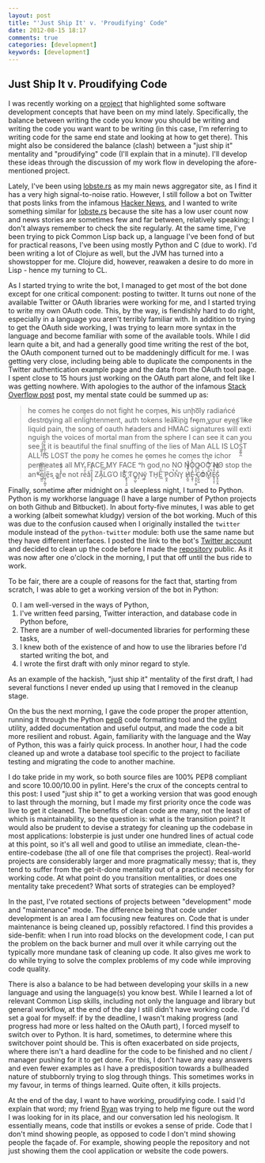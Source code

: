 ```yaml
---
layout: post
title: "'Just Ship It' v. 'Proudifying' Code"
date: 2012-08-15 18:17
comments: true
categories: [development]
keywords: [development]
---
```


## Just Ship It v. Proudifying Code

I was recently working on a [project](http://kisom.github.com/lobsterpie) 
that highlighted some software development concepts that have been on my 
mind lately. Specifically, the balance between writing the code you know
you should be writing and writing the code you want want to be writing
(in this case, I'm referring to writing code for the same end state and
looking at how to get there). This might also be considered the balance
(clash) between a "just ship it" mentality and "proudifying" code (I'll
explain that in a minute). I'll develop these ideas through the discussion
of my work flow in developing the afore-mentioned project.

<!-- more -->

Lately, I've been using [lobste.rs](https://lobste.rs) as my main news
aggregator site, as I find it has a very high signal-to-noise ratio.
However, I still follow a bot on Twitter that posts links from the
infamous [Hacker News](http://news.ycombinator.com), and I wanted to
write something similar for [lobste.rs](https://lobste.rs) because the
site has a low user count now and news stories are sometimes few and far
between, relatively speaking; I don't always remember to check the site
regularly. At the same time, I've been trying to pick Common Lisp back up,
a language I've been fond of but for practical reasons, I've been using
mostly Python and C (due to work). I'd been writing a lot of Clojure as
well, but the JVM has turned into a showstopper for me. Clojure did,
however, reawaken a desire to do more in Lisp - hence my turning to CL.

As I started trying to write the bot, I managed to get most of the bot
done except for one critical component: posting to twitter. It turns
out none of the available Twitter or OAuth libraries were working for me,
and I started trying to write my own OAuth code. This, by the way, is
fiendishly hard to do right, especially in a language you aren't terribly
familiar with. In addition to trying to get the OAuth side working, I was
trying to learn more syntax in the language and become familiar with some
of the available tools. While I did learn quite a bit, and had a generally
good time writing the rest of the bot, the OAuth component turned out to
be maddeningly difficult for me. I was getting very close, including
being able to duplicate the components in the Twitter authentication example
page and the data from the OAuth tool page. I spent close to 15 hours just
working on the OAuth part alone, and felt like I was getting nowhere. With
apologies to the author of the infamous 
[Stack Overflow post](http://stackoverflow.com/a/1732454) post, 
my mental state could be summed up as:

> he comes he comes do not fi​ght he com̡e̶s, ̕h̵i​s un̨ho͞ly radiańcé 
> destro҉ying all enli̍̈́̂̈́ghtenment, auth tokens lea͠ki̧n͘g fr̶ǫm ̡yo​͟ur eye͢s̸ ̛l̕ik͏e
> liq​uid pain, the song of oauth he̸aders and HM​AC signatures will 
> exti​nguish the voices of mor​tal man from the sp​here I 
> can see it can you see ̲͚̖͔̙î̩́t̲͎̩̱͔́̋̀ it is beautiful t​he final snuffing of the 
> lies of Man ALL IS LOŚ͖̩͇̗̪̏̈́T ALL I​S LOST the pon̷y he comes he c̶̮omes 
> he comes the ich​or permeates all MY FACE MY FACE ᵒh god no NO 
> NOO̼O​O NΘ stop the an​*̶͑̾̾​̅ͫ͏̙̤g͇̫͛͆̾ͫ̑͆l͖͉̗̩̳̟̍ͫͥͨe̠̅s ͎a̧͈͖r̽̾̈́͒͑e n​ot rè̑ͧ̌aͨl̘̝̙̃ͤ͂̾̆ ZA̡͊͠͝LGΌ 
> ISͮ̂҉̯͈͕̹̘̱ TO͇̹̺ͅƝ̴ȳ̳ TH̘Ë͖́̉ ͠P̯͍̭O̚​N̐Y̡ H̸̡̪̯ͨ͊̽̅̾̎Ȩ̬̩̾͛ͪ̈́̀́͘ ̶̧̨̱̹̭̯ͧ̾ͬC̷̙̲̝͖ͭ̏ͥͮ͟Oͮ͏̮̪̝͍M̲̖͊̒ͪͩͬ̚̚͜Ȇ̴̟̟͙̞ͩ͌͝S̨̥̫͎̭ͯ̿̔̀ͅ

Finally, sometime after midnight on a sleepless night, I turned to Python.
Python is my workhorse language (I have a large number of Python projects
on both Github and Bitbucket). In about forty-five minutes, I was able to
get a working (albeit somewhat kludgy) version of the bot working. Much of
this was due to the confusion caused when I originally installed the
`twitter` module instead of the `python-twitter` module: both use the same 
name but they have different interfaces. I posted the link to the bot's
[Twitter account](https://www.twitter.com/lobsternews) and decided to clean
up the code before I made the [repository](https://bitbucket.org/kisom/lobsterpie)
public. As it was now after one o'clock in the morning, I put that off until
the bus ride to work.

To be fair, there are a couple of reasons for the fact that, starting from
scratch, I was able to get a working version of the bot in Python:

0. I am well-versed in the ways of Python,
0. I've written feed parsing, Twitter interaction, and database code 
in Python before,
0. There are a number of well-documented libraries for performing these
tasks,
0. I knew both of the existence of and how to use the libraries before I'd
started writing the bot, and
0. I wrote the first draft with only minor regard to style.

As an example of the hackish, "just ship it" mentality of the first draft,
I had several functions I never ended up using that I removed in the
cleanup stage.

On the bus the next morning, I gave the code proper the proper attention,
running it through the Python [pep8](http://www.python.org/dev/peps/pep-0008/)
code formatting tool and the [pylint](http://www.logilab.org/857)
utility, added documentation and useful output, and made the code a bit
more resilient and robust. Again, familiarity with the language and the
Way of Python, this was a fairly quick process. In another hour, I had
the code cleaned up and wrote a database tool specific to the project to
faciliate testing and migrating the code to another machine. 

I do take pride in my work, so both source files are 100% PEP8 compliant
and score 10.00/10.00 in pylint. Here's the crux of the concepts central
to this post: I used "just ship it" to get a working version that was good
enough to last through the morning, but I made my first priority once the
code was live to get it cleaned. The benefits of clean code are many,
not the least of which is maintainability, so the question is: what is
the transition point? It would also be prudent to devise a strategy for
cleaning up the codebase in most applications: lobsterpie is just under
one hundred lines of actual code at this point, so it's all well and
good to utilise an immediate, clean-the-entire-codebase (the all of one
file that comprises the project). Real-world projects are considerably
larger and more pragmatically messy; that is, they tend to suffer from
the get-it-done mentality out of a practical necessity for working code. 
At what point do you transition mentalities, or does one mentality take
precedent? What sorts of strategies can be employed?

In the past, I've rotated sections of projects between "development" mode
and "maintenance" mode. The difference being that code under development
is an area I am focusing new features on. Code that is under maintenance
is being cleaned up, possibly refactored. I find this provides a 
side-benfit: when I run into road blocks on the development code, I can
put the problem on the back burner and mull over it while carrying out
the typically more mundane task of cleaning up code. It also gives me work
to do while trying to solve the complex problems of my code while improving
code quality.

There is also a balance to be had between developing your skills in a new
language and using the language(s) you know best. While I learned a lot of
relevant Common Lisp skills, including not only the language and library
but general workflow, at the end of the day I still didn't have working
code. I'd set a goal for myself: if by the deadline, I wasn't making 
progress (and progress had more or less halted on the OAuth part), I forced
myself to switch over to Python. It is hard, sometimes, to determine where
this switchover point should be. This is often exacerbated  on side
projects, where there isn't a hard deadline for the code to be finished
and no client / manager pushing for it to get done. For this, I don't
have any easy answers and even fewer examples as I have a predisposition
towards a bullheaded nature of stubbornly trying to slog through things.
This sometimes works in my favour, in terms of things learned. Quite
often, it kills projects.

At the end of the day, I want to have working, proudifying code. I said
I'd explain that word; my friend [Ryan](http://www.ryaniam.com) was
trying to help me figure out the word I was looking for in its place,
and our conversation led his neologism. It essentially means, code that 
instills or evokes a sense of pride. Code that I don't mind showing people,
as opposed to code I don't mind showing people the façade of. For example,
showing people the repository and not just showing them the cool application
or website the code powers.
